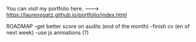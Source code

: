 You can visit my portfolio here. ---> https://laurensgatz.github.io/portfolio/index.html

ROADMAP
-get better score on audits (end of the month)
-finish cv (en of next week)
-use js animations (?)
